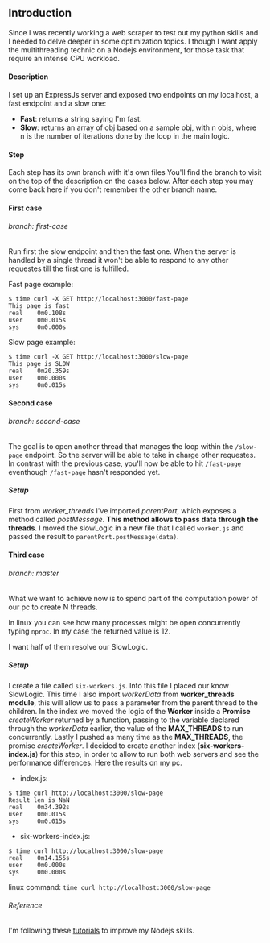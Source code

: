 ## Introduction

Since I was recently working a web scraper to test out my python skills and I needed to delve deeper in some optimization topics. I though I want apply the multithreading technic on a Nodejs environment, for those task that require an intense CPU workload.

#### Description
I set up an ExpressJs server and exposed two endpoints on my localhost, a fast endpoint and a slow one:
* **Fast**: returns a string saying I'm fast.
* **Slow**: returns an array of obj based on a sample obj, with n objs, where n is the number of iterations done by the loop in the main logic.

#### Step
Each step has its own branch with it's own files
You'll find the branch to visit on the top of the description on the cases below.
After each step you may come back here if you don't remember the other branch name.


#### First case 
###### branch: first-case
Run first the slow endpoint and then the fast one. When the server is handled by a single thread it won't be able to respond to any other requestes till the first one is fulfilled.

Fast page example:
```
$ time curl -X GET http://localhost:3000/fast-page
This page is fast
real    0m0.108s
user    0m0.015s
sys     0m0.000s
```

Slow page example:
```
$ time curl -X GET http://localhost:3000/slow-page
This page is SLOW
real    0m20.359s
user    0m0.000s
sys     0m0.015s
```

#### Second case
###### branch: second-case 
The goal is to open another thread that manages the loop within the ```/slow-page``` endpoint. So the server will be able to take in charge other requestes. In contrast with the previous case, you'll now be able to hit ```/fast-page``` eventhough ```/fast-page``` hasn't responded yet.

##### Setup
 
First from *worker_threads* I've imported *parentPort*, which exposes a method called *postMessage*. **This method allows to pass data through the threads**.
I moved the slowLogic in a new file that I called ```worker.js``` and passed the result to ```parentPort.postMessage(data)```.


#### Third case
###### branch: master
What we want to achieve now is to spend part of the computation power of our pc to create N threads.

In linux you can see how many processes might be open concurrently typing ```nproc```. In my case the returned value is 12.

I want half of them resolve our SlowLogic.

##### Setup
I create a file called ```six-workers.js```. Into this file I placed our know SlowLogic. This time I also import *workerData* from **worker_threads module**, this will allow us to pass a parameter from the parent thread to the children. In the index we moved the logic of the **Worker** inside a **Promise** *createWorker* returned by a function, passing to the variable declared through the *workerData* earlier, the value of the **MAX_THREADS** to run concurrently.
Lastly I pushed as many time as the **MAX_THREADS**, the promise *createWorker*.
I decided to create another index (**six-workers-index.js**) for this step, in order to allow to run both web servers and see the performance differences. Here the results on my pc.


* index.js:
```
$ time curl http://localhost:3000/slow-page
Result len is NaN
real    0m34.392s
user    0m0.015s
sys     0m0.015s
```
* six-workers-index.js:
```
$ time curl http://localhost:3000/slow-page
real    0m14.155s
user    0m0.000s
sys     0m0.000s
```

linux command: ```time curl http://localhost:3000/slow-page```


###### Reference
I'm following these [tutorials](https://www.youtube.com/playlist?list=PL5Lsd0YA4OMGN86vWiW7O52izu-cTxcS3) to improve my Nodejs skills.